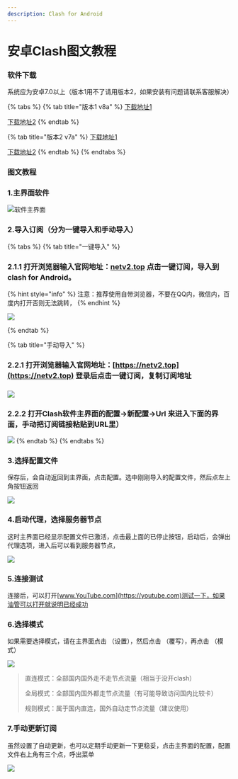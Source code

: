 ```yaml
---
description: Clash for Android
---
```


# 安卓Clash图文教程

### 软件下载

系统应为安卓7.0以上（版本1用不了请用版本2，如果安装有问题请联系客服解决）

{% tabs %}
{% tab title="版本1 v8a" %}
[下载地址1](https://flie.netv2.top/s/v5gl7p)

[下载地址2](https://airnet.lanzoui.com/iAbHvq8jsub)
{% endtab %}

{% tab title="版本2 v7a" %}
[下载地址1](https://flie.netv2.top/s/y4otw1)

[下载地址2](https://airnet.lanzoui.com/id9q6q8jsxe)
{% endtab %}
{% endtabs %}

### 图文教程

### 1.主界面软件

![软件主界面](../.gitbook/assets/a7kxmr.png)

### 2.导入订阅（分为一键导入和手动导入）

{% tabs %}
{% tab title="一键导入" %}
### 2.1.1 打开浏览器输入官网地址：[netv2.top](https://netv2.top) 点击一键订阅，导入到clash for Android。

{% hint style="info" %}
注意：推荐使用自带浏览器，不要在QQ内，微信内，百度内打开否则无法跳转，
{% endhint %}

![](../.gitbook/assets/b25dcc0ac3287ce051a5f6f31f64137f.gif)


{% endtab %}

{% tab title="手动导入" %}
### 2.2.1 打开浏览器输入官网地址：[https://netv2.top](https://netv2.top) 登录后点击一键订阅，复制订阅地址 <a href="2-2-1-da-kai-safari-liu-lan-qi-shu-ru-guan-wang-di-zhi-netv-2-top-dian-ji-yi-jian-ding-yue-fu-zhi-di" id="2-2-1-da-kai-safari-liu-lan-qi-shu-ru-guan-wang-di-zhi-netv-2-top-dian-ji-yi-jian-ding-yue-fu-zhi-di"></a>

### &#x20;<a href="2-2-1-da-kai-safari-liu-lan-qi-shu-ru-guan-wang-di-zhi-netv-2-top-dian-ji-yi-jian-ding-yue-fu-zhi-di" id="2-2-1-da-kai-safari-liu-lan-qi-shu-ru-guan-wang-di-zhi-netv-2-top-dian-ji-yi-jian-ding-yue-fu-zhi-di"></a>

![](../.gitbook/assets/gaitubao\_Flb9rxhI8HmM3nqh9h6oJ6Ca0BpZ.jpg)

### 2.2.2 打开Clash软件主界面的配置→新配置→Url 来进入下面的界面，手动把订阅链接粘贴到URL里）

![](../.gitbook/assets/Screenshot\_2021-10-26-10-50-08-721\_com.github.kr328.clash.foss.png)
{% endtab %}
{% endtabs %}

### 3.选择配置文件

保存后，会自动返回到主界面，点击配置。选中刚刚导入的配置文件，然后点左上角按钮返回

![](../.gitbook/assets/b25dcc0ac3287ce051a5f6f31f64137f-1-.gif)

### 4.启动代理，选择服务器节点

这时主界面已经显示配置文件已激活，点击最上面的已停止按钮，启动后，会弹出代理选项，进入后可以看到服务器节点，

![](../.gitbook/assets/b25dcc0ac3287ce051a5f6f31f64137f-2-.gif)

### 5.连接测试

连接后，可以打开[www.YouTube.com](https://youtube.com)测试一下，如果油管可以打开就说明已经成功

### 6.选择模式

如果需要选择模式，请在主界面点击 （设置），然后点击 （覆写），再点击 （模式）

![](<../.gitbook/assets/clash9 (1).jpg>)

> 直连模式：全部国内国外走不走节点流量（相当于没开clash）
>
> 全局模式：全部国内国外都走节点流量（有可能导致访问国内比较卡）
>
> 规则模式：属于国内直连，国外自动走节点流量（建议使用）

### 7.手动更新订阅

虽然设置了自动更新，也可以定期手动更新一下更稳妥，点击主界面的配置，配置文件右上角有三个点，呼出菜单

![](../.gitbook/assets/d427bee117c3f775ee17461ecfc95e17.gif)
